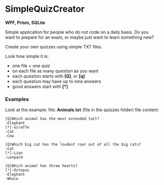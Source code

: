 # SimpleQuizCreator
**WPF, Prism, SQLite**


Simple application for people who do not code on a daily basis. Do you want to prepare for an exam, or maybe just want to learn something new?

Create your own quizzes using simple TXT files.

Look how simple it is:
- one file = one quiz
- on each file as many question as you want
- each question starts with __[Q]__, or __[q]__
- each question may have up to nine answers
- good answers start with __[*]__

### Examples

Look at the example:
file:  **Animals.txt** (file in the quizzes folder)
file content:

    [Q]Which animal has the most extended tail?
    -Elephant
    [*]-Giraffe
    -Cat
    -Cow

    [Q]Which big cat has the loudest roar out of all the big cats?
    -Cat
    [*]-Lion
    -Leopard

    [Q]Which animal has three hearts?
    [*]-Octopus
    -Elephant
    -Whale